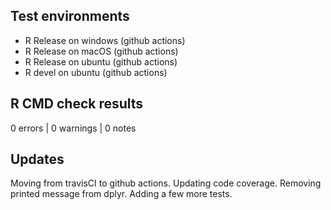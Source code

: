 ## Test environments
* R Release on windows (github actions)
* R Release on macOS (github actions)
* R Release on ubuntu (github actions)
* R devel on ubuntu (github actions)

## R CMD check results

0 errors | 0 warnings | 0 notes

## Updates
  Moving from travisCI to github actions.
  Updating code coverage.
  Removing printed message from dplyr.
  Adding a few more tests.
